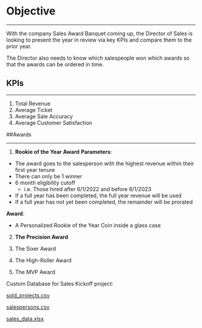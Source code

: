 # Objective
******
With the company Sales Award Banquet coming up, the Director of Sales is looking to present
the year in review via key KPIs and compare them to the prior year.

The Director also needs to know which salespeople won which awards so that the awards can
be ordered in time.


## KPIs
******
1. Total Revenue
2. Average Ticket
3. Average Sale Accuracy
4. Average Customer Satisfaction


##Awards
******
1. **Rookie of the Year Award**
**Parameters**:
  - The award goes to the salesperson with the highest revenue within their first year tenure
  - There can only be 1 winner
  - 6 month eligibility cutoff
      - i.e. Those hired after 6/1/2022 and before 6/1/2023
  - If a full year has been completed, the full year revenue will be used
  - If a full year has not yet been completed, the remainder will be prorated

**Award**:
  - A Personalized Rookie of the Year Coin inside a glass case

2. **The Precision Award**

3. The Sixer Award

4. The High-Roller Award

5. The MVP Award


Custom Database for Sales Kickoff project:

[sold_projects.csv](https://github.com/andrwbrntt/Portfolio/files/14060188/sold_projects.csv)

[salespersons.csv](https://github.com/andrwbrntt/Portfolio/files/14060187/salespersons.csv)

[sales_data.xlsx](https://github.com/andrwbrntt/Portfolio/files/14060186/sales_data.xlsx)
